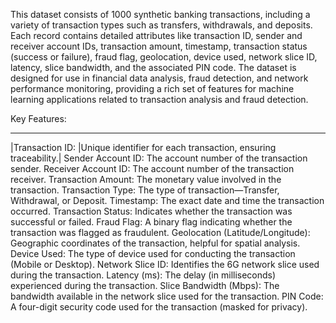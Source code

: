 This dataset consists of 1000 synthetic banking transactions, including a variety of transaction types such as transfers, withdrawals, and deposits. Each record contains detailed attributes like transaction ID, sender and receiver account IDs, transaction amount, timestamp, transaction status (success or failure), fraud flag, geolocation, device used, network slice ID, latency, slice bandwidth, and the associated PIN code. The dataset is designed for use in financial data analysis, fraud detection, and network performance monitoring, providing a rich set of features for machine learning applications related to transaction analysis and fraud detection.

Key Features:
_________________ _____________________________________________________________
|Transaction ID: |Unique identifier for each transaction, ensuring traceability.|
Sender Account ID: The account number of the transaction sender.
Receiver Account ID: The account number of the transaction receiver.
Transaction Amount: The monetary value involved in the transaction.
Transaction Type: The type of transaction—Transfer, Withdrawal, or Deposit.
Timestamp: The exact date and time the transaction occurred.
Transaction Status: Indicates whether the transaction was successful or failed.
Fraud Flag: A binary flag indicating whether the transaction was flagged as fraudulent.
Geolocation (Latitude/Longitude): Geographic coordinates of the transaction, helpful for spatial analysis.
Device Used: The type of device used for conducting the transaction (Mobile or Desktop).
Network Slice ID: Identifies the 6G network slice used during the transaction.
Latency (ms): The delay (in milliseconds) experienced during the transaction.
Slice Bandwidth (Mbps): The bandwidth available in the network slice used for the transaction.
PIN Code: A four-digit security code used for the transaction (masked for privacy).

